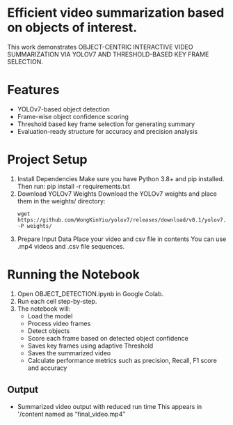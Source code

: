 # Efficient video summarization based on objects of interest.

This work demonstrates OBJECT-CENTRIC INTERACTIVE VIDEO SUMMARIZATION VIA YOLOV7 AND THRESHOLD-BASED KEY FRAME SELECTION. 

# Features
- YOLOv7-based object detection
- Frame-wise object confidence scoring
- Threshold based key frame selection for generating summary
- Evaluation-ready structure for accuracy and precision analysis
  
# Project Setup

1. Install Dependencies
Make sure you have Python 3.8+ and pip installed. Then run:
pip install -r requirements.txt
2. Download YOLOv7 Weights
Download the YOLOv7 weights and place them in the weights/ directory:
    ```
    wget https://github.com/WongKinYiu/yolov7/releases/download/v0.1/yolov7.pt -P weights/
    ```
3. Prepare Input Data
Place your video  and csv file in contents You can use .mp4 videos and .csv file sequences.

# Running the Notebook
1.	Open OBJECT_DETECTION.ipynb in Google Colab.
2.	Run each cell step-by-step.
3.	The notebook will:
    - Load the model
    - Process video frames
    - Detect objects
    - Score each frame based on detected object confidence
    - Saves key frames using adaptive Threshold
    - Saves the summarized video 
    - Calculate performance metrics such as precision, Recall, F1 score and accuracy
## Output
- Summarized video output with reduced run time This appears  in '/content named as   “final_video.mp4”



